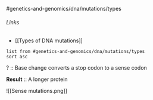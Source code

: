#genetics-and-genomics/dna/mutations/types
###### Links
- [[Types of DNA mutations]]
```dataview
list from #genetics-and-genomics/dna/mutations/types 
sort asc
```

? :: Base change converts a stop codon to a sense codon

**Result** :: A longer protein 

![[Sense mutations.png]]